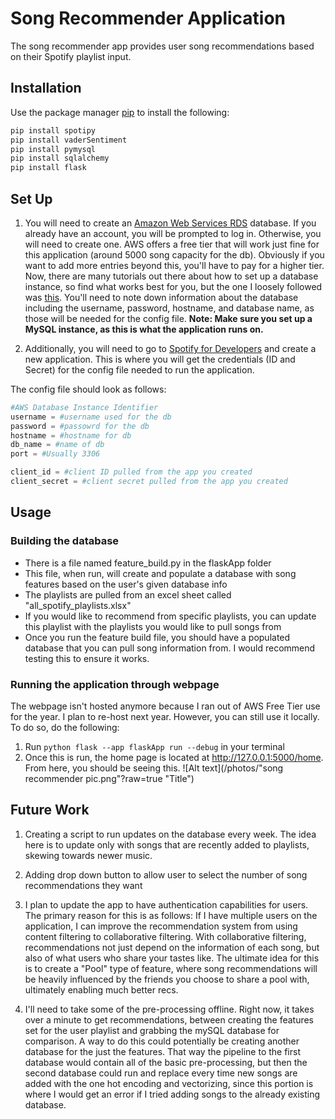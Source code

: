 # Song Recommender Application

The song recommender app provides user song recommendations based on their Spotify playlist input.

## Installation

Use the package manager [pip](https://pip.pypa.io/en/stable/) to install the following:


```bash
pip install spotipy
pip install vaderSentiment
pip install pymysql
pip install sqlalchemy
pip install flask
```

## Set Up
1. You will need to create an [Amazon Web Services RDS](https://aws.amazon.com/rds/) database. If you already have an account, you will be prompted to log in. Otherwise, you will need to create one. AWS offers a free tier that will work just fine for this application (around 5000 song capacity for the db). Obviously if you want to add more entries beyond this, you'll have to pay for a higher tier. Now, there are many tutorials out there about how to set up a database instance, so find what works best for you, but the one I loosely followed was [this](https://www.youtube.com/watch?v=Ng_zi11N4_c). You'll need to note down information about the database including the username, password, hostname, and database name, as those will be needed for the config file.  **Note: Make sure you set up a MySQL instance, as this is what the application runs on.**

2. Additionally, you will need to go to [Spotify for Developers](https://developer.spotify.com/) and create a new application. This is where you will get the credentials (ID and Secret) for the config file needed to run the application.

The config file should look as follows:

```python
#AWS Database Instance Identifier
username = #username used for the db
password = #passowrd for the db
hostname = #hostname for db
db_name = #name of db
port = #Usually 3306

client_id = #client ID pulled from the app you created
client_secret = #client secret pulled from the app you created
```

## Usage
### Building the database
- There is a file named feature_build.py in the flaskApp folder
- This file, when run, will create and populate a database with song features based on the user's given database info
- The playlists are pulled from an excel sheet called "all_spotify_playlists.xlsx"
- If you would like to recommend from specific playlists, you can update this playlist with the playlists you would like to pull songs from
- Once you run the feature build file, you should have  a populated database that you can pull song information from. I would recommend testing this to ensure it works.

### Running the application through webpage
The webpage isn't hosted anymore because I ran out of AWS Free Tier use for the year. I plan to re-host next year. However, you can still use it locally. To do so, do the following:
1. Run ```python flask --app flaskApp run --debug``` in your terminal
2. Once this is run, the home page is located at http://127.0.0.1:5000/home. From here, you should be seeing this.
![Alt text](/photos/"song recommender pic.png"?raw=true "Title")



## Future Work
1. Creating a script to run updates on the database every week. The idea here is to update only with songs that are recently added to playlists, skewing towards newer music.

2. Adding drop down button to allow user to select the number of song recommendations they want

3. I plan to update the app to have authentication capabilities for users. The primary reason for this is as follows: If I have multiple users on the application, I can improve the recommendation system from using content filtering to collaborative filtering. With collaborative filtering, recommendations not just depend on the information of each song, but also of what users who share your tastes like. The ultimate idea for this is to create a "Pool" type of feature, where song recommendations will be heavily influenced by the friends you choose to share a pool with, ultimately enabling much better recs. 

4. I'll need to take some of the pre-processing offline. Right now, it takes over a minute to get recommendations, between creating the features set for the user playlist and grabbing the mySQL database for comparison. A way to do this could potentially be creating another database for the just the features. That way the pipeline to the first database would contain all of the basic pre-processing, but then the second database could run and replace every time new songs are added with the one hot encoding and vectorizing, since this portion is where I would get an error if I  tried adding songs to the already existing database.
